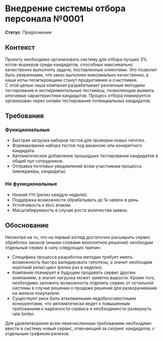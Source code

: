 # Внедрение системы отбора персонала №0001
**Статус**: Предложение  

## Контекст
Проекту необходимо организовать систему для отбора лучших 3% котов-воркеров среди кандидатов, способных максимально качественно выполнять задачи, поставленные клиентами. Это позволит быть уверенными, что заказ выполнен максимально качественно, а наши коты-тесмтировщики станут продуктивнее и счастливее.  
С этой целью наша компания разрабатывает различные методики тестирования и экспериментальные тесткейсы, позволяющие выявить ключевые характеристики кандидатов. Процесс отбора планируется организован через онлайн тестирование потенциальных кандидатов.

## Требования
### Функциональные
- Быстрая загрузка наборов тестов для проверки новых гипотез.
- Формирование набора тестов под вакансию или конкретного кандидата.
- Автоматическое добавление прошедших тестирование кандидатов в общий пул сотрудников.
- Отправка почтовых уведомлений всем участникам процесса (менеджеры, кандидаты).

### Не функциональные
- Низкий `ТТМ` (релиз каждую неделю).
- Поддержка возможности обрабатывать до 1к заявок в день.
- Устойчивость к `DDoS` атакам.
- Масштабируемость в случае роста количества заявок.

## Обоснование
Несмотря на то, что на первый взгляд достаточно расширить сервис обработки заказов (иными словами монолитное решение) необходим отдельный сервис в силу следующих причин:
* Специфика процесса разработки методик требует иметь возможность быстро валидировать гипотезы, а значит необходим короткий релиз цикл (релиз раз в неделю).
* Компания планирует в будущем продавать сервис другим компаниям, а значит нагрузка может заметно вырости. Кроме того, необходимо заложить возможность отделить сервис от остальной системы в случае решения о продаже решения для разворачивания на железе покупателя.
* Существует риск быть атакованными недобросовестными конкурентами, что автоматически ведет к повышенным требованиям к надежности сервиса и необходимости развернуть rate limiter.

Для удовлетворения всем перечисленным требованиям необходимо ввести в систему новый сервис, отвечающий за скоринг кандидатов, с отдельным графиком релизов.

